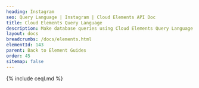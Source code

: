 ```yaml
---
heading: Instagram
seo: Query Language | Instagram | Cloud Elements API Doc
title: Cloud Elements Query Language
description: Make database queries using Cloud Elements Query Language.
layout: docs
breadcrumbs: /docs/elements.html
elementId: 143
parent: Back to Element Guides
order: 45
sitemap: false
---
```


{% include ceql.md %}
